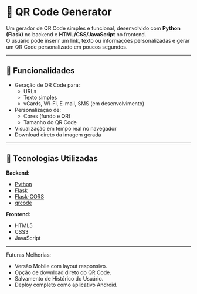 # 📱 QR Code Generator

Um gerador de QR Code simples e funcional, desenvolvido com **Python (Flask)** no backend e **HTML/CSS/JavaScript** no frontend.  
O usuário pode inserir um link, texto ou informações personalizadas e gerar um QR Code personalizado em poucos segundos.

---

## 🚀 Funcionalidades

- Geração de QR Code para:
  - URLs
  - Texto simples
  - vCards, Wi-Fi, E-mail, SMS (em desenvolvimento)
- Personalização de:
  - Cores (fundo e QR)
  - Tamanho do QR Code
- Visualização em tempo real no navegador
- Download direto da imagem gerada

---

## 🧩 Tecnologias Utilizadas

**Backend:**
- [Python](https://www.python.org/)
- [Flask](https://flask.palletsprojects.com/)
- [Flask-CORS](https://flask-cors.readthedocs.io/)
- [qrcode](https://pypi.org/project/qrcode/)

**Frontend:**
- HTML5
- CSS3
- JavaScript

---

Futuras Melhorias: 
  - Versão Mobile com layout responsivo.
  - Opção de download direto do QR Code.
  - Salvamento de Histórico do Usuário.
  - Deploy completo como aplicativo Android.






